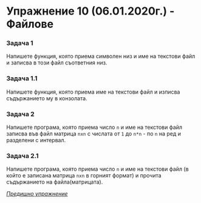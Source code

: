 # Упражнение 10 (06.01.2020г.) - Файлове

### Задача 1
Напишете функция, която приема символен низ и име на текстови файл и записва в този файл съответния низ.

### Задача 1.1
Напишете функция, която приема име на текстови файл и изписва съдържанието му в конзолата.

### Задача 2
Напишете програма, която приема число `n` и име на текстови файл записва във файл матрица `nxn` с числата от `1` до `n*n` - по `n` на ред и разделени с интервал.

### Задача 2.1
Напишете програма, която приема число `n` и име на текстови файл (в който е записана матрица `nxn` в горният формат) и прочита съдържанието на файла(матрицата).

[*Предишно упражнение*](../lab9)
 